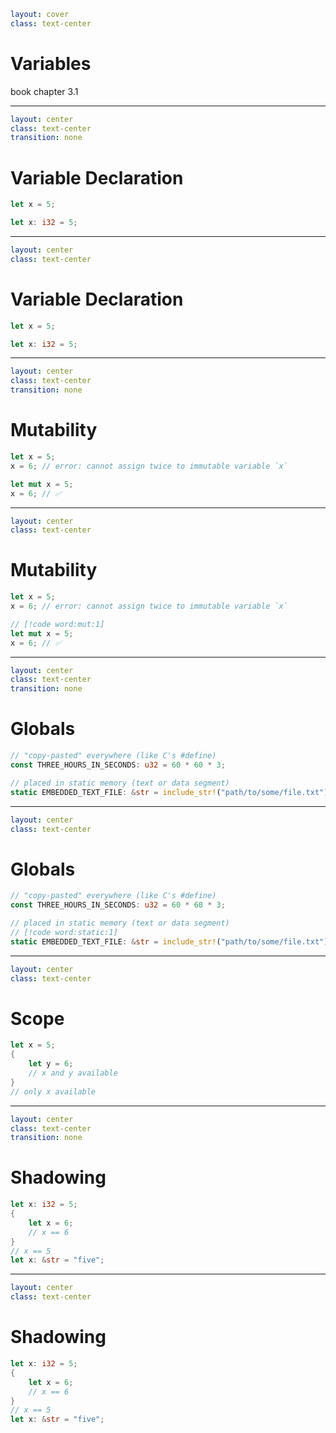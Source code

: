 ```yaml
layout: cover
class: text-center
```

# Variables

book chapter 3.1

<Nr />

---

```yaml
layout: center
class: text-center
transition: none
```

# Variable Declaration

```rust {1}
let x = 5;

let x: i32 = 5;
```

<Nr />

---

```yaml
layout: center
class: text-center
```

# Variable Declaration

```rust {3} /: i32/
let x = 5;

let x: i32 = 5;
```

<Nr />

---

```yaml
layout: center
class: text-center
transition: none
```

# Mutability

```rust {1-2}
let x = 5;
x = 6; // error: cannot assign twice to immutable variable `x`

let mut x = 5;
x = 6; // ✅
```

<Nr />

---

```yaml
layout: center
class: text-center
```

# Mutability

```rust {4-5}
let x = 5;
x = 6; // error: cannot assign twice to immutable variable `x`

// [!code word:mut:1]
let mut x = 5;
x = 6; // ✅
```

<Nr />

---

```yaml
layout: center
class: text-center
transition: none
```

# Globals

```rust {1-2} /const/
// "copy-pasted" everywhere (like C's #define)
const THREE_HOURS_IN_SECONDS: u32 = 60 * 60 * 3;

// placed in static memory (text or data segment)
static EMBEDDED_TEXT_FILE: &str = include_str!("path/to/some/file.txt");
```

<Nr />

---

```yaml
layout: center
class: text-center
```

# Globals

```rust {4-5}
// "copy-pasted" everywhere (like C's #define)
const THREE_HOURS_IN_SECONDS: u32 = 60 * 60 * 3;

// placed in static memory (text or data segment)
// [!code word:static:1]
static EMBEDDED_TEXT_FILE: &str = include_str!("path/to/some/file.txt");
```

<Nr />

---

```yaml
layout: center
class: text-center
```

# Scope

```rust
let x = 5;
{
    let y = 6;
    // x and y available
}
// only x available
```

<Nr />

---

```yaml
layout: center
class: text-center
transition: none
```

# Shadowing

```rust {1-6}
let x: i32 = 5;
{
    let x = 6;
    // x == 6
}
// x == 5
let x: &str = "five";
```

<!-- Do not remove the shadowing slides - shadowing appears in rustlings -->

---

```yaml
layout: center
class: text-center
```

# Shadowing

```rust {1,7}
let x: i32 = 5;
{
    let x = 6;
    // x == 6
}
// x == 5
let x: &str = "five";
```
